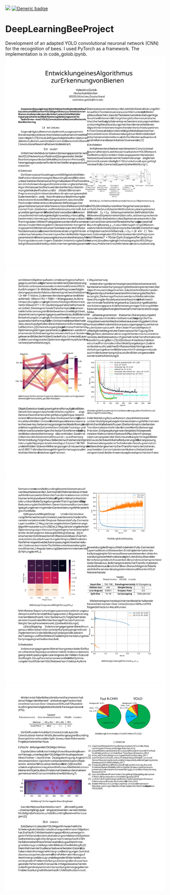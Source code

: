 [![](https://img.shields.io/badge/documentation-Latex-blue?style=flat)](review_golob.pdf)
[![Generic badge](https://img.shields.io/badge/code-Python-blue.svg)](code_golob.ipynb)
# DeepLearningBeeProject
Development of an adapted YOLO convolutional neuronal network (CNN) for the recognition of bees. I used PyTorch as a framework. The implementation is in code_golob.ipynb.
<img src="images/pdf-1.svg">
<img src="images/pdf-2.svg">
<img src="images/pdf-3.svg">
<img src="images/pdf-4.svg">
